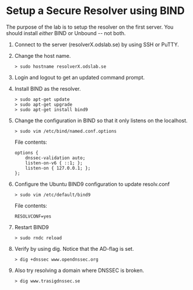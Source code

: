 # Setup a Secure Resolver using BIND

The purpose of the lab is to setup the resolver on the first server. You
should install *either* BIND or Unbound -- not both.

1.  Connect to the server (resolverX.odslab.se) by using SSH or PuTTY.
2.  Change the host name.

        > sudo hostname resolverX.odslab.se

3.  Login and logout to get an updated command prompt.
4.  Install BIND as the resolver.

        > sudo apt-get update
        > sudo apt-get upgrade
        > sudo apt-get install bind9

5.  Change the configuration in BIND so that it only listens on
    the localhost.

        > sudo vim /etc/bind/named.conf.options

    File contents:

        options {
            dnssec-validation auto;
            listen-on-v6 { ::1; };
            listen-on { 127.0.0.1; };
        };

6.  Configure the Ubuntu BIND9 configuration to update resolv.conf

        > sudo vim /etc/default/bind9

    File contents:

        RESOLVCONF=yes

7.  Restart BIND9

        > sudo rndc reload

8.  Verify by using dig. Notice that the AD-flag is set.

        > dig +dnssec www.opendnssec.org

9.  Also try resolving a domain where DNSSEC is broken.

        > dig www.trasigdnssec.se
